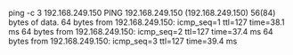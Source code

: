 
ping -c 3 192.168.249.150 
PING 192.168.249.150 (192.168.249.150) 56(84) bytes of data.
64 bytes from 192.168.249.150: icmp_seq=1 ttl=127 time=38.1 ms
64 bytes from 192.168.249.150: icmp_seq=2 ttl=127 time=37.4 ms
64 bytes from 192.168.249.150: icmp_seq=3 ttl=127 time=39.4 ms

